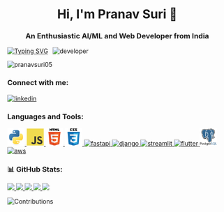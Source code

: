  <h1 align="center"> Hi, I'm Pranav Suri 👋</h1>
<h3 align="center">An Enthusiastic AI/ML and Web Developer from India</h3>

<a href="https://git.io/typing-svg">
  <img src="https://readme-typing-svg.herokuapp.com?font=Fira+Code&pause=1000&color=8151F7&width=435&lines=Building+AI+Projects;Exploring+Web+Dev+and+Cloud;Always+Learning+Something+New" alt="Typing SVG" />
</a>

<img align="right" alt="developer" src="https://user-images.githubusercontent.com/74038190/212750155-3ceddfbd-19d3-40a3-87af-8d329c8323c4.gif" width="400">

<p align="left">
  <img src="https://komarev.com/ghpvc/?username=pranavsuri05&label=Profile%20views&color=0e75b6&style=flat" alt="pranavsuri05" />
</p>

<h3 align="left">Connect with me:</h3>
<p align="left">
  <a href="https://www.linkedin.com/in/pranavsuri1/" target="blank">
    <img align="center" src="https://raw.githubusercontent.com/rahuldkjain/github-profile-readme-generator/master/src/images/icons/Social/linked-in-alt.svg" alt="linkedin" height="30" width="40" />
  </a>
</p>

<h3 align="left">Languages and Tools:</h3>
<p align="left">
  <a href="https://www.python.org" target="_blank" rel="noreferrer">
    <img src="https://raw.githubusercontent.com/devicons/devicon/master/icons/python/python-original.svg" alt="python" width="40" height="40"/>
  </a>
  <a href="https://www.javascript.com/" target="_blank" rel="noreferrer">
    <img src="https://raw.githubusercontent.com/devicons/devicon/master/icons/javascript/javascript-original.svg" alt="javascript" width="40" height="40"/>
  </a>
  <a href="https://www.w3.org/html/" target="_blank" rel="noreferrer">
    <img src="https://raw.githubusercontent.com/devicons/devicon/master/icons/html5/html5-original-wordmark.svg" alt="html5" width="40" height="40"/>
  </a>
  <a href="https://www.w3schools.com/css/" target="_blank" rel="noreferrer">
    <img src="https://raw.githubusercontent.com/devicons/devicon/master/icons/css3/css3-original-wordmark.svg" alt="css3" width="40" height="40"/>
  </a>
  <a href="https://fastapi.tiangolo.com/" target="_blank" rel="noreferrer">
    <img src="https://fastapi.tiangolo.com/img/icon-white.svg" alt="fastapi" width="40" height="40"/>
  </a>
  <a href="https://www.djangoproject.com/" target="_blank" rel="noreferrer">
    <img src="https://cdn.worldvectorlogo.com/logos/django.svg" alt="django" width="40" height="40"/>
  </a>
  <a href="https://streamlit.io/" target="_blank" rel="noreferrer">
    <img src="https://streamlit.io/images/brand/streamlit-logo-secondary-colormark-darktext.svg" alt="streamlit" width="40" height="40"/>
  </a>
  <a href="https://flutter.dev/" target="_blank" rel="noreferrer">
    <img src="https://www.vectorlogo.zone/logos/flutterio/flutterio-icon.svg" alt="flutter" width="40" height="40"/>
  </a>
  <a href="https://www.postgresql.org/" target="_blank" rel="noreferrer">
    <img src="https://raw.githubusercontent.com/devicons/devicon/master/icons/postgresql/postgresql-original-wordmark.svg" alt="postgresql" width="40" height="40"/>
  </a>
  <a href="https://aws.amazon.com/" target="_blank" rel="noreferrer">
    <img src="https://www.vectorlogo.zone/logos/amazon_aws/amazon_aws-icon.svg" alt="aws" width="40" height="40"/>
  </a>
</p>

### 📊 GitHub Stats:

<p align="left">
  <a href="https://github.com/pranavsuri05">
    <img src="https://github-readme-stats.vercel.app/api?username=pranavsuri05&theme=blue-green&hide_border=true&include_all_commits=false&count_private=true"/>
    <img src="https://github-readme-streak-stats.herokuapp.com/?user=pranavsuri05&theme=blue-green&hide_border=true"/>
    <img src="http://github-profile-summary-cards.vercel.app/api/cards/repos-per-language?username=pranavsuri05&theme=blue_green"/>
    <img src="http://github-profile-summary-cards.vercel.app/api/cards/most-commit-language?username=pranavsuri05&theme=blue_green"/>
    <img src="http://github-profile-summary-cards.vercel.app/api/cards/productive-time?username=pranavsuri05&theme=blue_green&utcOffset=8"/>
  </a>
</p> 

![Contributions](https://ssr-contributions-svg.vercel.app/_/pranavsuri05?chart=3dbar&gap=0.6&scale=2&gradient=true&flatten=1&animation=wave&animation_duration=3&animation_delay=0.03&animation_amplitude=24&animation_frequency=0.1&animation_wave_center=19_3&format=svg&weeks=40)
